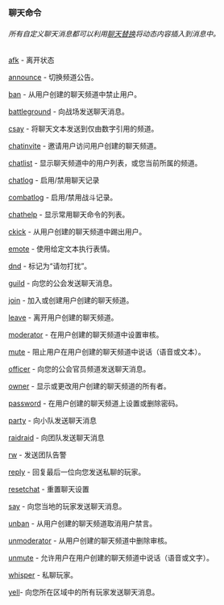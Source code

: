 ### 聊天命令

###### 所有自定义聊天消息都可以利用[聊天替换](https://wow.gamepedia.com/Chat_substitutions)将动态内容插入到消息中。

[afk](https://wow.gamepedia.com/MACRO_afk) - 离开状态

[announce](https://wow.gamepedia.com/MACRO_announce) - 切换频道公告。

[ban](https://wow.gamepedia.com/MACRO_ban) - 从用户创建的聊天频道中禁止用户。

[battleground](https://wow.gamepedia.com/MACRO_battleground) - 向战场发送聊天消息。

[csay](https://wow.gamepedia.com/MACRO_csay) - 将聊天文本发送到仅由数字引用的频道。

[chatinvite](https://wow.gamepedia.com/MACRO_chatinvite) - 邀请用户访问用户创建的聊天频道。

[chatlist](https://wow.gamepedia.com/MACRO_chatlist) - 显示聊天频道中的用户列表，或您当前所属的频道。

[chatlog](https://wow.gamepedia.com/MACRO_chatlog) - 启用/禁用聊天记录

[combatlog](https://wow.gamepedia.com/MACRO_combatlog) - 启用/禁用战斗记录。

[chathelp](https://wow.gamepedia.com/MACRO_chathelp) - 显示常用聊天命令的列表。

[ckick](https://wow.gamepedia.com/MACRO_ckick) - 从用户创建的聊天频道中踢出用户。

[emote](https://wow.gamepedia.com/MACRO_emote) - 使用给定文本执行表情。

[dnd](https://wow.gamepedia.com/MACRO_dnd) - 标记为“请勿打扰”。

[guild](https://wow.gamepedia.com/MACRO_guild) - 向您的公会发送聊天消息。

[join](https://wow.gamepedia.com/MACRO_join) - 加入或创建用户创建的聊天频道。

[leave](https://wow.gamepedia.com/MACRO_leave) - 离开用户创建的聊天频道。

[moderator](https://wow.gamepedia.com/MACRO_moderator) - 在用户创建的聊天频道中设置审核。

[mute](https://wow.gamepedia.com/MACRO_mute) - 阻止用户在用户创建的聊天频道中说话（语音或文本）。

[officer](https://wow.gamepedia.com/MACRO_officer) - 向您的公会官员频道发送聊天消息。

[owner](https://wow.gamepedia.com/MACRO_owner) - 显示或更改用户创建的聊天频道的所有者。

[password](https://wow.gamepedia.com/MACRO_password) - 在用户创建的聊天频道上设置或删除密码。

[party](https://wow.gamepedia.com/MACRO_party) - 向小队发送聊天消息

[raid](https://wow.gamepedia.com/MACRO_raid)[raid](https://wow.gamepedia.com/MACRO_raid) - 向团队发送聊天消息

[rw](https://wow.gamepedia.com/MACRO_rw) - 发送团队告警

[reply](https://wow.gamepedia.com/MACRO_reply) - 回复最后一位向您发送私聊的玩家。

[resetchat](https://wow.gamepedia.com/MACRO_resetchat) - 重置聊天设置

[say](https://wow.gamepedia.com/MACRO_say) - 向您当地的玩家发送聊天消息。

[unban](https://wow.gamepedia.com/MACRO_unban) - 从用户创建的聊天频道取消用户禁言。

[unmoderator](https://wow.gamepedia.com/MACRO_unmoderator) - 从用户创建的聊天频道中删除审核。

[unmute](https://wow.gamepedia.com/MACRO_unmute) - 允许用户在用户创建的聊天频道中说话（语音或文字）。

[whisper](https://wow.gamepedia.com/MACRO_tell) - 私聊玩家。

[yell](https://wow.gamepedia.com/MACRO_yell)- 向您所在区域中的所有玩家发送聊天消息。


